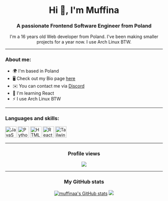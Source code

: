 <h1 align="center">Hi 👋, I'm Muffina</h1>
<h3 align="center">A passionate Frontend Software Engineer from Poland</h3>
<p align="center">I'm a 16 years old Web developer from Poland. I've been making smaller projects for a year now. I use Arch Linux BTW.</p>

---
<h3>About me:</h3>

* 🌍  I'm based in Poland
* 🖥️  Check out my Bio page [here](http://muffinaa.github.io)
* ✉️  You can contact me via [Discord](https://discord.com/users/374220001743208459)
* 🧠  I'm learning React
* ⚡  I use Arch Linux BTW

---

<h3 align="left">Languages and skills:</h3>

<p align="left">
<a href="https://developer.mozilla.org/en-US/docs/Web/JavaScript" target="_blank" rel="noreferrer"><img src="https://raw.githubusercontent.com/danielcranney/readme-generator/main/public/icons/skills/javascript-colored.svg" width="36" height="36" alt="JavaScript" /></a>
<a href="https://www.python.org/" target="_blank" rel="noreferrer"><img src="https://raw.githubusercontent.com/danielcranney/readme-generator/main/public/icons/skills/python-colored.svg" width="36" height="36" alt="Python" /></a>
<a href="https://developer.mozilla.org/en-US/docs/Glossary/HTML5" target="_blank" rel="noreferrer"><img src="https://raw.githubusercontent.com/danielcranney/readme-generator/main/public/icons/skills/html5-colored.svg" width="36" height="36" alt="HTML5" /></a>
<a href="https://reactjs.org/" target="_blank" rel="noreferrer"><img src="https://raw.githubusercontent.com/danielcranney/readme-generator/main/public/icons/skills/react-colored.svg" width="36" height="36" alt="React" /></a>
<a href="https://tailwindcss.com/" target="_blank" rel="noreferrer"><img src="https://raw.githubusercontent.com/danielcranney/readme-generator/main/public/icons/skills/tailwindcss-colored.svg" width="36" height="36" alt="TailwindCSS" /></a>

---
 
<h3 align="center">Profile views</h3>

<p align="center">
  <img src="https://count.getloli.com/get/@Muffinaa?theme=rule34">
</p>

---
<h3 align="center">My GitHub stats</h3>

<p align="center">
<a href="http://www.github.com/muffinaa"><img src="https://github-readme-stats.vercel.app/api?username=muffinaa&show_icons=true&hide=&count_private=true&title_color=6366f1&text_color=ffffff&icon_color=6366f1&bg_color=181824&hide_border=true&show_icons=true" alt="muffinaa's GitHub stats" /></a>
<a href="http://www.github.com/muffinaa"><img src="https://github-readme-streak-stats.herokuapp.com/?user=muffinaa&stroke=ffffff&background=181824&ring=6366f1&fire=6366f1&currStreakNum=ffffff&currStreakLabel=6366f1&sideNums=ffffff&sideLabels=ffffff&dates=ffffff&hide_border=true" /></a>
</p>
